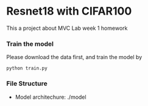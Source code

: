 # Resnet18 with CIFAR100
This a project about MVC Lab week 1 homework

### Train the model
Please download the data first, and train the model by 
```bash=
python train.py
```
### File Structure
- Model architechure: ./model